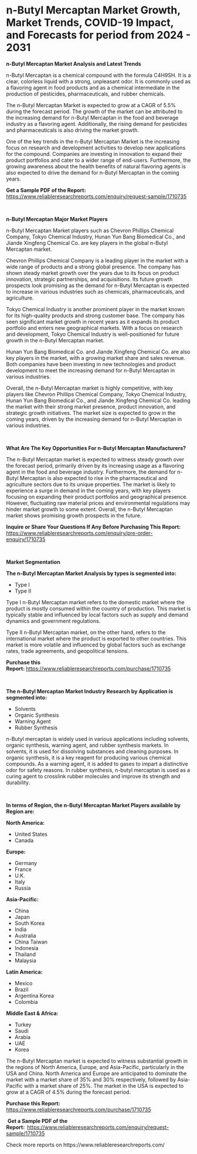 <p><h1>n-Butyl Mercaptan Market Growth, Market Trends, COVID-19 Impact, and Forecasts for period from 2024 - 2031</h1></p><p><strong>n-Butyl Mercaptan Market Analysis and Latest Trends</strong></p>
<p><p>n-Butyl Mercaptan is a chemical compound with the formula C4H9SH. It is a clear, colorless liquid with a strong, unpleasant odor. It is commonly used as a flavoring agent in food products and as a chemical intermediate in the production of pesticides, pharmaceuticals, and rubber chemicals.</p><p>The n-Butyl Mercaptan Market is expected to grow at a CAGR of 5.5% during the forecast period. The growth of the market can be attributed to the increasing demand for n-Butyl Mercaptan in the food and beverage industry as a flavoring agent. Additionally, the rising demand for pesticides and pharmaceuticals is also driving the market growth.</p><p>One of the key trends in the n-Butyl Mercaptan Market is the increasing focus on research and development activities to develop new applications for the compound. Companies are investing in innovation to expand their product portfolios and cater to a wider range of end-users. Furthermore, the growing awareness about the health benefits of natural flavoring agents is also expected to drive the demand for n-Butyl Mercaptan in the coming years.</p></p>
<p><strong>Get a Sample PDF of the Report:&nbsp;</strong> <a href="https://www.reliableresearchreports.com/enquiry/request-sample/1710735">https://www.reliableresearchreports.com/enquiry/request-sample/1710735</a></p>
<p>&nbsp;</p>
<p><strong>n-Butyl Mercaptan Major Market Players</strong></p>
<p><p>n-Butyl Mercaptan Market players such as Chevron Phillips Chemical Company, Tokyo Chemical Industry, Hunan Yun Bang Biomedical Co., and Jiande Xingfeng Chemical Co. are key players in the global n-Butyl Mercaptan market.</p><p>Chevron Phillips Chemical Company is a leading player in the market with a wide range of products and a strong global presence. The company has shown steady market growth over the years due to its focus on product innovation, strategic partnerships, and acquisitions. Its future growth prospects look promising as the demand for n-Butyl Mercaptan is expected to increase in various industries such as chemicals, pharmaceuticals, and agriculture.</p><p>Tokyo Chemical Industry is another prominent player in the market known for its high-quality products and strong customer base. The company has seen significant market growth in recent years as it expands its product portfolio and enters new geographical markets. With a focus on research and development, Tokyo Chemical Industry is well-positioned for future growth in the n-Butyl Mercaptan market.</p><p>Hunan Yun Bang Biomedical Co. and Jiande Xingfeng Chemical Co. are also key players in the market, with a growing market share and sales revenue. Both companies have been investing in new technologies and product development to meet the increasing demand for n-Butyl Mercaptan in various industries.</p><p>Overall, the n-Butyl Mercaptan market is highly competitive, with key players like Chevron Phillips Chemical Company, Tokyo Chemical Industry, Hunan Yun Bang Biomedical Co., and Jiande Xingfeng Chemical Co. leading the market with their strong market presence, product innovation, and strategic growth initiatives. The market size is expected to grow in the coming years, driven by the increasing demand for n-Butyl Mercaptan in various industries.</p></p>
<p>&nbsp;</p>
<p><strong>What Are The Key Opportunities For n-Butyl Mercaptan Manufacturers?</strong></p>
<p><p>The n-Butyl Mercaptan market is expected to witness steady growth over the forecast period, primarily driven by its increasing usage as a flavoring agent in the food and beverage industry. Furthermore, the demand for n-Butyl Mercaptan is also expected to rise in the pharmaceutical and agriculture sectors due to its unique properties. The market is likely to experience a surge in demand in the coming years, with key players focusing on expanding their product portfolios and geographical presence. However, fluctuating raw material prices and environmental regulations may hinder market growth to some extent. Overall, the n-Butyl Mercaptan market shows promising growth prospects in the future.</p></p>
<p><strong>Inquire or Share Your Questions If Any Before Purchasing This Report:</strong> <a href="https://www.reliableresearchreports.com/enquiry/pre-order-enquiry/1710735">https://www.reliableresearchreports.com/enquiry/pre-order-enquiry/1710735</a></p>
<p>&nbsp;</p>
<p><strong>Market Segmentation</strong></p>
<p><strong>The n-Butyl Mercaptan Market Analysis by types is segmented into:</strong></p>
<p><ul><li>Type I</li><li>Type II</li></ul></p>
<p><p>Type I n-Butyl Mercaptan market refers to the domestic market where the product is mostly consumed within the country of production. This market is typically stable and influenced by local factors such as supply and demand dynamics and government regulations. </p><p>Type II n-Butyl Mercaptan market, on the other hand, refers to the international market where the product is exported to other countries. This market is more volatile and influenced by global factors such as exchange rates, trade agreements, and geopolitical tensions.</p></p>
<p><strong>Purchase this Report:&nbsp;</strong><a href="https://www.reliableresearchreports.com/purchase/1710735">https://www.reliableresearchreports.com/purchase/1710735</a></p>
<p>&nbsp;</p>
<p><strong>The n-Butyl Mercaptan Market Industry Research by Application is segmented into:</strong></p>
<p><ul><li>Solvents</li><li>Organic Synthesis</li><li>Warning Agent</li><li>Rubber Synthesis</li></ul></p>
<p><p>n-Butyl mercaptan is widely used in various applications including solvents, organic synthesis, warning agent, and rubber synthesis markets. In solvents, it is used for dissolving substances and cleaning purposes. In organic synthesis, it is a key reagent for producing various chemical compounds. As a warning agent, it is added to gases to impart a distinctive odor for safety reasons. In rubber synthesis, n-butyl mercaptan is used as a curing agent to crosslink rubber molecules and improve its strength and durability.</p></p>
<p>&nbsp;</p>
<p><strong>In terms of Region, the n-Butyl Mercaptan Market Players available by Region are:</strong></p>
<p>
    <p> <strong> North America: </strong>
        <ul>
            <li>United States</li>
            <li>Canada</li>
        </ul>
        </p> 
    <p> <strong> Europe: </strong>
        <ul>
            <li>Germany</li>
            <li>France</li>
            <li>U.K.</li>
            <li>Italy</li>
            <li>Russia</li>
        </ul>
        </p> 
    <p> <strong> Asia-Pacific: </strong>
        <ul>
            <li>China</li>
            <li>Japan</li>
            <li>South Korea</li>
            <li>India</li>
            <li>Australia</li>
            <li>China Taiwan</li>
            <li>Indonesia</li>
            <li>Thailand</li>
            <li>Malaysia</li>
        </ul>
        </p> 
    <p> <strong> Latin America: </strong>
        <ul>
            <li>Mexico</li>
            <li>Brazil</li>
            <li>Argentina Korea</li>
            <li>Colombia</li>
        </ul>
        </p> 
    <p> <strong> Middle East & Africa: </strong>
        <ul>
            <li>Turkey</li>
            <li>Saudi</li>
            <li>Arabia</li>
            <li>UAE</li>
            <li>Korea</li>
        </ul>
    </p>
    </p>
<p><p>The n-Butyl Mercaptan market is expected to witness substantial growth in the regions of North America, Europe, and Asia-Pacific, particularly in the USA and China. North America and Europe are anticipated to dominate the market with a market share of 35% and 30% respectively, followed by Asia-Pacific with a market share of 25%. The market in the USA is expected to grow at a CAGR of 4.5% during the forecast period.</p></p>
<p><strong>Purchase this Report: </strong><a href="https://www.reliableresearchreports.com/purchase/1710735">https://www.reliableresearchreports.com/purchase/1710735</a></p>
<p>&nbsp;<strong>Get a Sample PDF of the Report:&nbsp;&nbsp;</strong><a href="https://www.reliableresearchreports.com/enquiry/request-sample/1710735">https://www.reliableresearchreports.com/enquiry/request-sample/1710735</a></p>
<p><strong></strong></p>
<p>Check more reports on https://www.reliableresearchreports.com/</p>